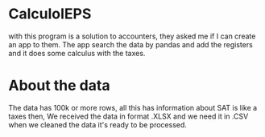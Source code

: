 # CalculoIEPS
with this program is a solution to accounters, they asked me if I can create an app to them. The app search the data by pandas and add the registers and it does some calculus with the taxes.

# About the data
The data has 100k or more rows, all this has information about SAT is like a taxes then, We received the data in format .XLSX and we need it in .CSV when we cleaned the data it's ready to be processed.
